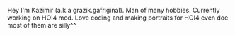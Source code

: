 Hey I'm Kazimir (a.k.a grazik.gafriginal). Man of many hobbies. Currently working on HOI4 mod. Love coding and making portraits for HOI4 even doe most of them are silly^^
<!---
grazikgafriginal/grazikgafriginal is a ✨ special ✨ repository because its `README.md` (this file) appears on your GitHub profile.
You can click the Preview link to take a look at your changes.
--->
